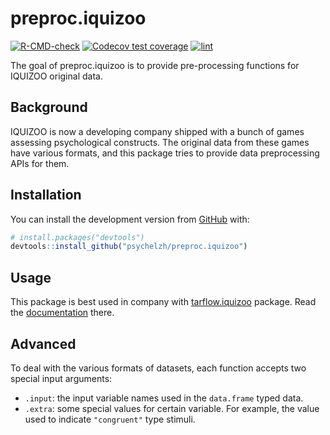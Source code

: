 
<!-- README.md is generated from README.Rmd. Please edit that file -->

# preproc.iquizoo

<!-- badges: start -->

[![R-CMD-check](https://github.com/psychelzh/preproc.iquizoo/actions/workflows/R-CMD-check.yaml/badge.svg)](https://github.com/psychelzh/preproc.iquizoo/actions/workflows/R-CMD-check.yaml)
[![Codecov test
coverage](https://codecov.io/gh/psychelzh/preproc.iquizoo/branch/main/graph/badge.svg)](https://app.codecov.io/gh/psychelzh/preproc.iquizoo?branch=main)
[![lint](https://github.com/psychelzh/preproc.iquizoo/workflows/lint/badge.svg)](https://github.com/psychelzh/preproc.iquizoo/actions)
<!-- badges: end -->

The goal of preproc.iquizoo is to provide pre-processing functions for
IQUIZOO original data.

## Background

IQUIZOO is now a developing company shipped with a bunch of games
assessing psychological constructs. The original data from these games
have various formats, and this package tries to provide data
preprocessing APIs for them.

## Installation

You can install the development version from
[GitHub](https://github.com/) with:

``` r
# install.packages("devtools")
devtools::install_github("psychelzh/preproc.iquizoo")
```

## Usage

This package is best used in company with
[tarflow.iquizoo](https://github.com/psychelzh/tarflow.iquizoo) package.
Read the [documentation](https://psychelzh.github.io/tarflow.iquizoo/)
there.

## Advanced

To deal with the various formats of datasets, each function accepts two
special input arguments:

- `.input`: the input variable names used in the `data.frame` typed
  data.
- `.extra`: some special values for certain variable. For example, the
  value used to indicate `"congruent"` type stimuli.
